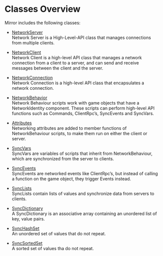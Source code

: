 # Classes Overview

Mirror includes the following classes:

-   [NetworkServer](NetworkServer)  
    Network Server is a High-Level-API class that manages connections from multiple clients.

-   [NetworkClient](NetworkClient)  
    Network Client is a high-level API class that manages a network connection from a client to a server, and can send and receive messages between the client and the server.

-   [NetworkConnection](NetworkConnection)  
    Network Connection is a high-level API class that encapsulates a network connection.

-   [NetworkBehavior](NetworkBehavior)  
    Network Behaviour scripts work with game objects that have a NetworkIdentity component. These scripts can perform high-level API functions such as Commands, ClientRpc’s, SyncEvents and SyncVars.

-   [Attributes](Attributes)  
    Networking attributes are added to member functions of NetworkBehaviour scripts, to make them run on either the client or server.

-   [SyncVars](SyncVars)  
    SyncVars are variables of scripts that inherit from NetworkBehaviour, which are synchronized from the server to clients.

-   [SyncEvents](SyncEvent)  
    SyncEvents are networked events like ClientRpc’s, but instead of calling a function on the game object, they trigger Events instead.

-   [SyncLists](SyncLists)  
    SyncLists contain lists of values and synchronize data from servers to clients.

-   [SyncDictionary](SyncDictionary)  
    A SyncDictionary is an associative array containing an unordered list of key, value pairs.

-   [SyncHashSet](SyncHashSet)  
    An unordered set of values that do not repeat.

-   [SyncSortedSet](SyncSortedSet)  
    A sorted set of values tha do not repeat.
